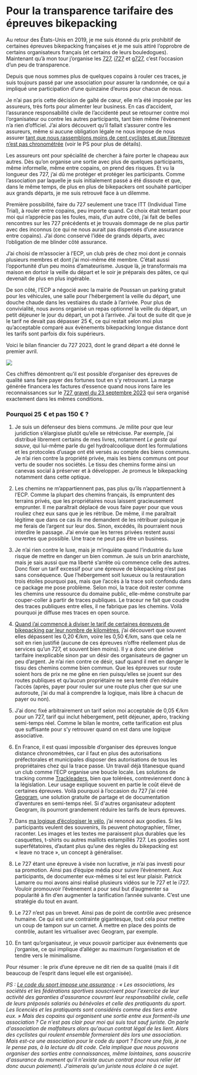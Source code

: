 # Pour la transparence tarifaire des épreuves bikepacking

Au retour des États-Unis en 2019, je me suis étonné du prix prohibitif de certaines épreuves bikepacking françaises et je me suis attiré l’opprobre de certains organisateurs français (et certains de leurs bouledogues). Maintenant qu’à mon tour j’organise les [727](https://tcrouzet.com/727tour/), [i727](https://tcrouzet.com/i727) et [g727](https://tcrouzet.com/g727/), c’est l’occasion d’un peu de transparence.<span id="more-64925"></span>

Depuis que nous sommes plus de quelques copains à rouler ces traces, je suis toujours passé par une association pour assurer la randonnée, ce qui a impliqué une participation d’une quinzaine d’euros pour chacun de nous.

Je n’ai pas pris cette décision de gaîté de cœur, elle m’a été imposée par les assureurs, très forts pour alimenter leur business. En cas d’accident, l’assurance responsabilité civile de l’accidenté peut se retourner contre moi l’organisateur ou contre les autres participants, tant bien même l’évènement n’a rien d’officiel. J’ai alors découvert qu’il fallait s’assurer contre les assureurs, même si aucune obligation légale ne nous impose de nous assurer [tant que nous rassemblons moins de cent cyclistes et que l’épreuve n’est pas chronométrée](https://www.service-public.fr/particuliers/vosdroits/F34667) (voir le PS pour plus de détails).

Les assureurs ont pour spécialité de chercher à faire porter le chapeau aux autres. Dès qu’on organise une sortie avec plus de quelques participants, même informelle, même entre copains, on prend des risques. Et vu la longueur des 727, j’ai dû me protéger et protéger les participants. Comme l’association par laquelle je suis initialement passé a été dissoute et que, dans le même temps, de plus en plus de bikepackers ont souhaité participer aux grands départs, je me suis retrouvé face à un dilemme.

Première possibilité, faire du 727 seulement une trace ITT (Individual Time Trial), à rouler entre copains, peu importe quand. Ce choix était tentant pour moi qui n’apprécie pas les foules, mais, d’un autre côté, j’ai fait de belles rencontres sur les 727 précédents et je trouvais dommage de ne plus partir avec des inconnus (ce qui ne nous aurait pas dispensés d’une assurance entre copains). J’ai donc conservé l’idée de grands départs, avec l’obligation de me blinder côté assurance.

J’ai choisi de m’associer à l’ECP, un club près de chez moi dont je connais plusieurs membres et dont j’ai moi-même été membre. C’était aussi l’opportunité d’un peu moins d’amateurisme. Jusque là, je transformais ma maison en dortoir la veille du départ et le soir je préparais des pâtes, ce qui devenait de plus en plus ingérable.

De son côté, l’ECP a négocié avec la mairie de Poussan un parking gratuit pour les véhicules, une salle pour l’hébergement la veille du départ, une douche chaude dans les vestiaires du stade à l’arrivée. Pour plus de convivialité, nous avons organisé un repas optionnel la veille du départ, un petit déjeuner le jour du départ, un pot à l’arrivée. J’ai tout de suite dit que je le tarif ne devait pas dépasser 25 €, ce qui restait selon moi plus qu’acceptable comparé aux évènements bikepacking longue distance dont les tarifs sont parfois dix fois supérieurs.

Voici le bilan financier du 727 2023, dont le grand départ a été donné le premier avril.

![](https://tcrouzet.com/images_tc/2023/05/bilan727.png)

Ces chiffres démontrent qu’il est possible d’organiser des épreuves de qualité sans faire payer des fortunes tout en s’y retrouvant. La marge générée financera les factures d’essence quand nous irons faire les reconnaissances sur le [727 gravel du 23 septembre 2023](https://tcrouzet.com/g727gd/) qui sera organisé exactement dans les mêmes conditions.

### Pourquoi 25 € et pas 150 € ?

1. Je suis un défenseur des biens communs. Je milite pour que leur juridiction s’élargisse plutôt qu’elle se rétrécisse. Par exemple, j’ai distribué librement certains de mes livres, notamment *Le geste qui sauve*, qui lui-même parle du gel hydroalcoolique dont les formulations et les protocoles d’usage ont été versés au compte des biens communs. Je n’ai rien contre la propriété privée, mais les biens communs ont pour vertu de souder nos sociétés. Le tissu des chemins forme ainsi un canevas social à préserver et à développer. Je promeus le bikepacking notamment dans cette optique.

2. Les chemins ne m’appartiennent pas, pas plus qu’ils n’appartiennent à l’ECP. Comme la plupart des chemins français, ils empruntent des terrains privés, que les propriétaires nous laissent gracieusement emprunter. Il me paraîtrait déplacé de vous faire payer pour que vous rouliez chez eux sans que je les rétribue. De même, il me paraîtrait légitime que dans ce cas ils me demandent de les rétribuer puisque je me ferais de l’argent sur leur dos. Sinon, excédés, ils pourraient nous interdire le passage. J’ai envie que les terres privées restent aussi ouvertes que possible. Une trace ne peut pas être un business.

3. Je n’ai rien contre le luxe, mais je m’inquiète quand l’industrie du luxe risque de mettre en danger un bien commun. Je suis un brin anarchiste, mais je sais aussi que ma liberté s’arrête où commence celle des autres. Donc fixer un tarif excessif pour une épreuve de bikepacking n’est pas sans conséquence. Que l’hébergement soit luxueux ou la restauration trois étoiles pourquoi pas, mais que l’accès à la trace soit confondu dans ce package me pose problème. Selon moi, la trace doit rester comme les chemins une ressource du domaine public, elle-même construite par couper-coller à partir de traces publiques. Le traceur ne fait que coudre des traces publiques entre elles, il ne fabrique pas les chemins. Voilà pourquoi je diffuse mes traces en open source.

4. [Quand j’ai commencé à diviser le tarif de certaines épreuves de bikepacking par leur nombre de kilomètres](https://docs.google.com/spreadsheets/d/15cU_06sQ4FQgMAwRjh1GdQgUMGgoMQZG4yObreG2QS0/edit?usp=sharing), j’ai découvert que souvent elles dépassent les 0,20 €/km, voire les 0,50 €/km, sans que cela ne soit en rien justifié (aucune de ces épreuves n’offre réellement plus de services qu’un 727, et souvent bien moins). Il y a donc une dérive tarifaire inexplicable sinon par un désir des organisateurs de gagner un peu d’argent. Je n’ai rien contre ce désir, sauf quand il met en danger le tissu des chemins comme bien commun. Que les épreuves sur route soient hors de prix ne me gêne en rien puisqu’elles se jouent sur des routes publiques et qu’aucun propriétaire ne sera tenté d’en réduire l’accès (après, payer pour rouler sur une route plus cher que sur une autoroute, j’ai du mal à comprendre la logique, mais libre à chacun de payer ou non).

5. J’ai donc fixé arbitrairement un tarif selon moi acceptable de 0,05 €/km pour un 727, tarif qui inclut hébergement, petit déjeuner, apéro, tracking semi-temps réel. Comme le bilan le montre, cette tarification est plus que suffisante pour s'y retrouver quand on est dans une logique associative.

6. En France, il est quasi impossible d’organiser des épreuves longue distance chronométrées, car il faut en plus des autorisations préfectorales et municipales disposer des autorisations de tous les propriétaires chez qui la trace passe. Un travail déjà titanesque quand un club comme l’ECP organise une boucle locale. Les solutions de tracking comme [Trackleaders](http://trackleaders.com/), bien que tolérées, contreviennent donc à la législation. Leur usage explique souvent en partie le coût élevé de certaines épreuves. Voilà pourquoi à l’occasion du 727 j’ai créé [Geogram](https://geogram.tcrouzet.com/), une solution gratuite de partage et de documentation d’aventures en semi-temps réel. Si d'autres organisateur adoptent Geogram, ils pourront grandement réduire les tarifs de leurs épreuves.

7. Dans [ma logique d’écologiser le vélo](https://tcrouzet.com/2022/11/07/ecologiser-le-velo/), j’ai renoncé aux goodies. Si les participants veulent des souvenirs, ils peuvent photographier, filmer, raconter. Les images et les textes me paraissent plus durables que les casquettes, t-shirts ou autres maillots estampillés 727. Les goodies sont superfétatoires, d’autant plus qu’une des règles du bikepacking est « leave no trace », un concept à généraliser.

8. Le 727 étant une épreuve à visée non lucrative, je n’ai pas investi pour sa promotion. Ainsi pas d’équipe média pour suivre l’évènement. Aux participants, de documenter eux-mêmes si tel est leur plaisir. Patrick Lamarre ou moi avons ainsi réalisé plusieurs vidéos sur le 727 et le i727. Vouloir promouvoir l’évènement a pour seul but d’augmenter sa popularité à fin d’en augmenter la tarification l’année suivante. C’est une stratégie du tout en avant.

9. Le 727 n’est pas un brevet. Ainsi pas de point de contrôle avec présence humaine. Ce qui est une contrainte gigantesque, tout cela pour mettre un coup de tampon sur un carnet. À mettre en place des points de contrôle, autant les virtualiser avec Geogram, par exemple.

10. En tant qu’organisateur, je veux pouvoir participer aux évènements que j’organise, ce qui implique d’alléger au maximum l’organisation et de tendre vers le minimalisme.

Pour résumer : le prix d’une épreuve ne dit rien de sa qualité (mais il dit beaucoup de l’esprit dans lequel elle est organisée).

*PS : [Le code du sport impose une assurance](https://www.legifrance.gouv.fr/codes/section_lc/LEGITEXT000006071318/LEGISCTA000006151574/#LEGISCTA000006151574) : « Les associations, les sociétés et les fédérations sportives souscrivent pour l'exercice de leur activité des garanties d'assurance couvrant leur responsabilité civile, celle de leurs préposés salariés ou bénévoles et celle des pratiquants du sport. Les licenciés et les pratiquants sont considérés comme des tiers entre eux. » Mais des copains qui organisent une sortie entre eux forment-ils une association ? Ce n'est pas clair pour moi qui suis tout sauf juriste. On parle d'association de malfaiteurs alors qu'aucun contrat légal de les lient. Alors des cyclistes qui roulent ensemble formeraient dès lors une association. Mais est-ce une association pour le code du sport ? Encore une fois, je ne le pense pas, à la lecture du dit code. Cela implique que nous pouvons organiser des sorties entre connaissances, même lointaines, sans souscrire d'assurance du moment qu'il n'existe aucun contrat pour nous relier (et donc aucun paiement). J'aimerais qu'un juriste nous éclaire à ce sujet.*